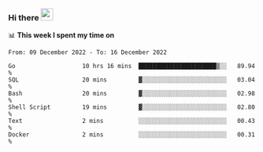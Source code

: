 ### Hi there <a href="https://www.gautamkrishnar.com/"><img src="https://media.giphy.com/media/hvRJCLFzcasrR4ia7z/giphy.gif" width="25px"></a>

📊 **This week I spent my time on**

<!--START_SECTION:waka-->

```text
From: 09 December 2022 - To: 16 December 2022

Go                   10 hrs 16 mins  ██████████████████████▒░░   89.94 %
SQL                  20 mins         ▓░░░░░░░░░░░░░░░░░░░░░░░░   03.04 %
Bash                 20 mins         ▓░░░░░░░░░░░░░░░░░░░░░░░░   02.98 %
Shell Script         19 mins         ▓░░░░░░░░░░░░░░░░░░░░░░░░   02.80 %
Text                 2 mins          ░░░░░░░░░░░░░░░░░░░░░░░░░   00.43 %
Docker               2 mins          ░░░░░░░░░░░░░░░░░░░░░░░░░   00.31 %
```

<!--END_SECTION:waka-->
